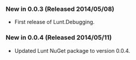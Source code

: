 ### New in 0.0.3 (Released 2014/05/08)
* First release of Lunt.Debugging.

### New in 0.0.4 (Released 2014/05/11)
* Updated Lunt NuGet package to version 0.0.4.